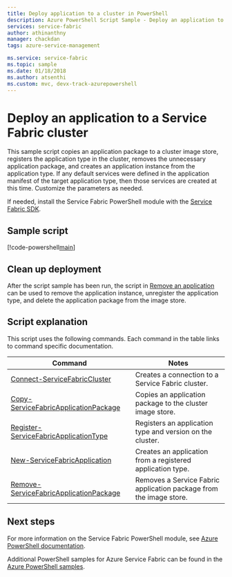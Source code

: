 ```yaml
---
title: Deploy application to a cluster in PowerShell
description: Azure PowerShell Script Sample - Deploy an application to a Service Fabric cluster.
services: service-fabric
author: athinanthny
manager: chackdan
tags: azure-service-management

ms.service: service-fabric
ms.topic: sample
ms.date: 01/18/2018
ms.author: atsenthi
ms.custom: mvc, devx-track-azurepowershell
---
```


# Deploy an application to a Service Fabric cluster

This sample script copies an application package to a cluster image store, registers the application type in the cluster, removes the unnecessary application package, and creates an application instance from the application type.  If any default services were defined in the application manifest of the target application type, then those services are created at this time. Customize the parameters as needed. 

If needed, install the Service Fabric PowerShell module with the [Service Fabric SDK](../service-fabric-get-started.md). 

## Sample script

[!code-powershell[main](../../../powershell_scripts/service-fabric/deploy-application/deploy-application.ps1 "Deploy an application to a cluster")]

## Clean up deployment 

After the script sample has been run, the script in [Remove an application](service-fabric-powershell-remove-application.md) can be used to remove the application instance, unregister the application type, and delete the application package from the image store.

## Script explanation

This script uses the following commands. Each command in the table links to command specific documentation.

| Command | Notes |
|---|---|
|[Connect-ServiceFabricCluster](/powershell/module/servicefabric/connect-servicefabriccluster)| Creates a connection to a Service Fabric cluster. |
|[Copy-ServiceFabricApplicationPackage](/powershell/module/servicefabric/copy-servicefabricapplicationpackage) | Copies an application package to the cluster image store.  |
|[Register-ServiceFabricApplicationType](/powershell/module/servicefabric/register-servicefabricapplicationtype)| Registers an application type and version on the cluster. |
|[New-ServiceFabricApplication](/powershell/module/servicefabric/new-servicefabricapplication)| Creates an application from a registered application type. |
| [Remove-ServiceFabricApplicationPackage](/powershell/module/servicefabric/remove-servicefabricapplicationpackage) | Removes a Service Fabric application package from the image store.|

## Next steps

For more information on the Service Fabric PowerShell module, see [Azure PowerShell documentation](/powershell/azure/service-fabric/overview).

Additional PowerShell samples for Azure Service Fabric can be found in the [Azure PowerShell samples](../service-fabric-powershell-samples.md).
